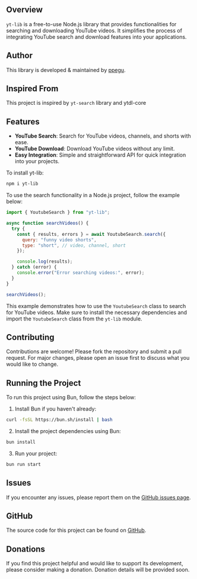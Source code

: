 ## Overview

`yt-lib` is a free-to-use Node.js library that provides functionalities for searching and downloading YouTube videos. It simplifies the process of integrating YouTube search and download features into your applications.

## Author

This library is developed & maintained by [ppegu](https://github.com/ppegu).

## Inspired From

This project is inspired by `yt-search` library and ytdl-core

## Features

- **YouTube Search**: Search for YouTube videos, channels, and shorts with ease.
- **YouTube Download**: Download YouTube videos without any limit.
- **Easy Integration**: Simple and straightforward API for quick integration into your projects.

To install yt-lib:

```bash
npm i yt-lib
```

To use the search functionality in a Node.js project, follow the example below:

```javascript
import { YoutubeSearch } from "yt-lib";

async function searchVideos() {
  try {
    const { results, errors } = await YoutubeSearch.search({
      query: "funny video shorts",
      type: "short", // video, channel, short
    });

    console.log(results);
  } catch (error) {
    console.error("Error searching videos:", error);
  }
}

searchVideos();
```

This example demonstrates how to use the `YoutubeSearch` class to search for YouTube videos. Make sure to install the necessary dependencies and import the `YoutubeSearch` class from the `yt-lib` module.

## Contributing

Contributions are welcome! Please fork the repository and submit a pull request. For major changes, please open an issue first to discuss what you would like to change.

## Running the Project

To run this project using Bun, follow the steps below:

1. Install Bun if you haven't already:

```bash
curl -fsSL https://bun.sh/install | bash
```

2. Install the project dependencies using Bun:

```bash
bun install
```

3. Run your project:

```bash
bun run start
```

## Issues

If you encounter any issues, please report them on the [GitHub issues page](https://github.com/ppegu/yt-lib/issues).

## GitHub

The source code for this project can be found on [GitHub](https://github.com/ppegu/yt-lib).

## Donations

If you find this project helpful and would like to support its development, please consider making a donation. Donation details will be provided soon.
